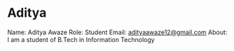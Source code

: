# Aditya

Name: Aditya Awaze
Role: Student
Email: adityaawaze12@gmail.com
About: I am a student of B.Tech in Information Technology
